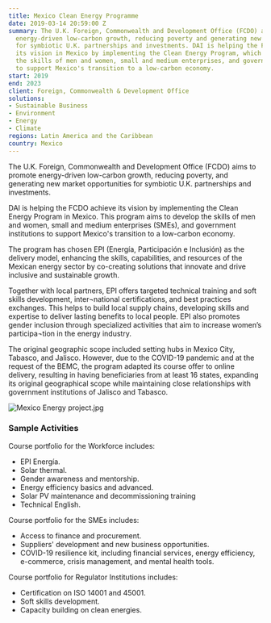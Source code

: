 ```yaml
---
title: Mexico Clean Energy Programme
date: 2019-03-14 20:59:00 Z
summary: The U.K. Foreign, Commonwealth and Development Office (FCDO) aims to promote
  energy-driven low-carbon growth, reducing poverty and generating new market opportunities
  for symbiotic U.K. partnerships and investments. DAI is helping the FCDO achieve
  its vision in Mexico by implementing the Clean Energy Program, which aims to develop
  the skills of men and women, small and medium enterprises, and government institutions
  to support Mexico's transition to a low-carbon economy.
start: 2019
end: 2023
client: Foreign, Commonwealth & Development Office
solutions:
- Sustainable Business
- Environment
- Energy
- Climate
regions: Latin America and the Caribbean
country: Mexico
---
```


The U.K. Foreign, Commonwealth and Development Office (FCDO) aims to promote energy-driven low-carbon growth, reducing poverty, and generating new market opportunities for symbiotic U.K. partnerships and investments.

DAI is helping the FCDO achieve its vision by implementing the Clean Energy Program in Mexico. This program aims to develop the skills of men and women, small and medium enterprises (SMEs), and government institutions to support Mexico's transition to a low-carbon economy. 

The program has chosen EPI (Energía, Participación e Inclusión) as the delivery model, enhancing the skills, capabilities, and resources of the Mexican energy sector by co-creating solutions that innovate and drive inclusive and sustainable growth.

Together with local partners, EPI offers targeted technical training and soft skills development, inter¬national certifications, and best practices exchanges. This helps to build local supply chains, developing skills and expertise to deliver lasting benefits to local people. EPI also promotes gender inclusion through specialized activities that aim to increase women’s participa¬tion in the energy industry.

The original geographic scope included setting hubs in Mexico City, Tabasco, and Jalisco. However, due to the COVID-19 pandemic and at the request of the BEMC, the program adapted its course offer to online delivery, resulting in having beneficiaries from at least 16 states, expanding its original geographical scope while maintaining close relationships with government institutions of Jalisco and Tabasco.

![Mexico Energy project.jpg](/uploads/Mexico%20Energy%20project.jpg)

### Sample Activities

Course portfolio for the Workforce includes:
* EPI Energía.
* Solar thermal.
* Gender awareness and mentorship.
* Energy efficiency basics and advanced.
* Solar PV maintenance and decommissioning training
* Technical English.

Course portfolio for the SMEs includes:
* Access to finance and procurement.
* Suppliers' development and new business opportunities.
* COVID-19 resilience kit, including financial services, energy efficiency, e-commerce, crisis management, and mental health tools.

Course portfolio for Regulator Institutions includes:
* Certification on ISO 14001 and 45001.
* Soft skills development.
* Capacity building on clean energies.
